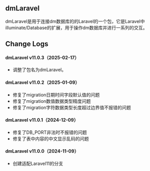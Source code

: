## dmLaravel

​       dmLaravel是用于连接dm数据库的的Laravel的一个包，它是Laravel中illuminate/Database的扩展，用于操作dm数据库并进行一系列的交互。

## Change Logs

#### dmLaravel v11.0.3（2025-02-17）

- 调整了包名为dmLaravel。

#### dmLaravel v11.0.2（2025-01-09）

- 修复了migration日期时间字段默认值的问题
- 修复了migration数值数据类型精度问题
- 修复了migration字符数据类型长度超过边界值不报错的问题
#### dmLaravel v11.0.1（2024-12-09）
- 修复了DB_PORT非法时不报错的问题
- 修复了表中内容的中文显示乱码的问题
#### dmLaravel v11.0.0（2024-11-09）
- 创建适配Laravel11的分支

